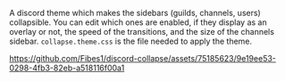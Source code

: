 A discord theme which makes the sidebars (guilds, channels, users) collapsible. You can edit which ones are enabled, if they display as an overlay or not, the speed of the transitions, and the size of the channels sidebar.
`collapse.theme.css` is the file needed to apply the theme.

https://github.com/Fibes1/discord-collapse/assets/75185623/9e19ee53-0298-4fb3-82eb-a518116f00a1
